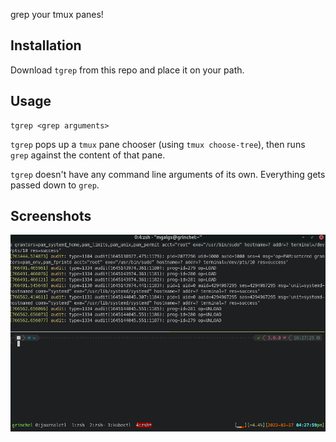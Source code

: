 grep your tmux panes!

## Installation

Download `tgrep` from this repo and place it on your path.

## Usage

```
tgrep <grep arguments>
```

`tgrep` pops up a `tmux` pane chooser (using `tmux choose-tree`), then runs
`grep` against the content of that pane.

`tgrep` doesn't have any command line arguments of its own. Everything gets
passed down to `grep`.

## Screenshots

![tgrepping some dmesg output](/screenshots/example1.gif?raw=true "tgrepping some dmesg output")
